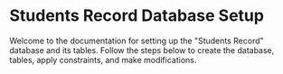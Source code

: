 # Students Record Database Setup
Welcome to the documentation for setting up the "Students Record" database and its tables. Follow the steps below to create the database, tables, apply constraints, and make modifications.
